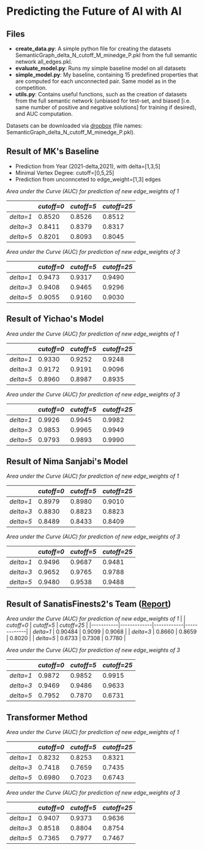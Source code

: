 # Predicting the Future of AI with AI

## Files

- **create_data.py**: A simple python file for creating the datasets SemanticGraph_delta_N_cutoff_M_minedge_P.pkl from the full semantic network all_edges.pkl.
- **evaluate_model.py**: Runs my simple baseline model on all datasets
- **simple_model.py**: My baseline, containing 15 predefined properties that are computed for each unconnected pair. Same model as in the competition.
- **utils.py**: Contains useful functions, such as the creation of datasets from the full semantic network (unbiased for test-set, and biased [i.e. same number of positive and negative solutions] for training if desired), and AUC computation.


Datasets can be downloaded via [dropbox](https://www.dropbox.com/sh/3wlm7njhkxiyw08/AADvetI5VeLfa26c7Wci8kMka?dl=0) (file names: SemanticGraph_delta_N_cutoff_M_minedge_P.pkl).


## Result of MK's Baseline



- Prediction from Year (2021-delta,2021), with delta=[1,3,5]
- Minimal Vertex Degree: cutoff=[0,5,25]
- Prediction from unconnceted to edge_weight=[1,3] edges

*Area under the Curve (AUC) for prediction of new edge_weights of 1*

|           | *cutoff=0*  | *cutoff=5* | *cutoff=25* |
|-----------|-------------|------------|-------------|
| *delta=1* | 0.8520      | 0.8526     | 0.8512      |
| *delta=3* | 0.8411      | 0.8379     | 0.8317      |
| *delta=5* | 0.8201      | 0.8093     | 0.8045      |


*Area under the Curve (AUC) for prediction of new edge_weights of 3*

|           | *cutoff=0*  | *cutoff=5* | *cutoff=25* |
|-----------|-------------|------------|-------------|
| *delta=1* | 0.9473      | 0.9317     | 0.9490      |
| *delta=3* | 0.9408      | 0.9465     | 0.9296      |
| *delta=5* | 0.9055      | 0.9160     | 0.9030      |



## Result of Yichao's Model


*Area under the Curve (AUC) for prediction of new edge_weights of 1*

|           | *cutoff=0*  | *cutoff=5* | *cutoff=25* |
|-----------|-------------|------------|-------------|
| *delta=1* | 0.9330      | 0.9252     | 0.9248      |
| *delta=3* | 0.9172      | 0.9191     | 0.9096      |
| *delta=5* | 0.8960      | 0.8987     | 0.8935      |


*Area under the Curve (AUC) for prediction of new edge_weights of 3*

|           | *cutoff=0*  | *cutoff=5* | *cutoff=25* |
|-----------|-------------|------------|-------------|
| *delta=1* | 0.9926      | 0.9945     | 0.9982      |
| *delta=3* | 0.9853      | 0.9965     | 0.9949      |
| *delta=5* | 0.9793      | 0.9893     | 0.9990      |


## Result of Nima Sanjabi's Model


*Area under the Curve (AUC) for prediction of new edge_weights of 1*

|           | *cutoff=0*  | *cutoff=5* | *cutoff=25* |
|-----------|-------------|------------|-------------|
| *delta=1* | 0.8979      | 0.8980     | 0.9010      |
| *delta=3* | 0.8830      | 0.8823     | 0.8823      |
| *delta=5* | 0.8489      | 0.8433     | 0.8409      |


*Area under the Curve (AUC) for prediction of new edge_weights of 3*

|           | *cutoff=0*  | *cutoff=5* | *cutoff=25* |
|-----------|-------------|------------|-------------|
| *delta=1* | 0.9496      | 0.9687     | 0.9481      |
| *delta=3* | 0.9652      | 0.9765     | 0.9788      |
| *delta=5* | 0.9480      | 0.9538     | 0.9488      |



## Result of SanatisFinests2's Team ([Report](https://ieeexplore.ieee.org/stamp/stamp.jsp?arnumber=9671530))


*Area under the Curve (AUC) for prediction of new edge_weights of 1*
|           | *cutoff=0*  | *cutoff=5* | *cutoff=25* |
|-----------|-------------|------------|-------------|
| *delta=1* | 0.90484      | 0.9099     | 0.9068      |
| *delta=3* | 0.8660      | 0.8659     | 0.8020      |
| *delta=5* | 0.6733      | 0.7308     | 0.7780      |





*Area under the Curve (AUC) for prediction of new edge_weights of 3*

|           | *cutoff=0*  | *cutoff=5* | *cutoff=25* |
|-----------|-------------|------------|-------------|
| *delta=1* | 0.9872     | 0.9852     | 0.9915     |
| *delta=3* | 0.9469      | 0.9486     | 0.9633     |
| *delta=5* | 0.7952     | 0.7870     | 0.6731     |




## Transformer Method


*Area under the Curve (AUC) for prediction of new edge_weights of 1*

|           | *cutoff=0*  | *cutoff=5* | *cutoff=25* |
|-----------|-------------|------------|-------------|
| *delta=1* | 0.8232      | 0.8253     | 0.8321      |
| *delta=3* | 0.7418      | 0.7659     | 0.7435      |
| *delta=5* | 0.6980      | 0.7023     | 0.6743      |


*Area under the Curve (AUC) for prediction of new edge_weights of 3*

|           | *cutoff=0*  | *cutoff=5* | *cutoff=25* |
|-----------|-------------|------------|-------------|
| *delta=1* | 0.9407      | 0.9373     | 0.9636      |
| *delta=3* | 0.8518      | 0.8804     | 0.8754      |
| *delta=5* | 0.7365      | 0.7977     | 0.7467      |

